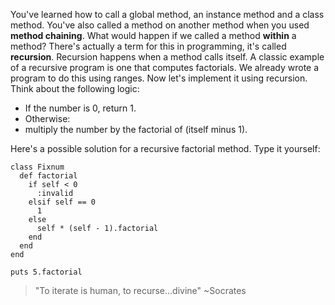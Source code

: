 You've learned how to call a global method, an instance method and a class method. You've also called a method on another method when you used **method chaining**. What would happen if we called a method __within__ a method? There's actually a term for this in programming, it's called **recursion**. Recursion happens when a method calls itself. A classic example of a recursive program is one that computes factorials. We already wrote a program to do this using ranges. Now let's implement it using recursion. Think about the following logic:

* If the number is 0, return 1.
* Otherwise:
* multiply the number by the factorial of (itself minus 1).

Here's a possible solution for a recursive factorial method. Type it yourself:

```
class Fixnum
  def factorial
    if self < 0
      :invalid
    elsif self == 0
      1
    else
      self * (self - 1).factorial
    end
  end
end

puts 5.factorial
```

>"To iterate is human, to recurse...divine" ~Socrates
